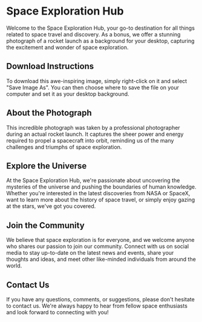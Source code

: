<!--font:Montserrat-->

# Space Exploration Hub

Welcome to the Space Exploration Hub, your go-to destination for all things related to space travel and discovery. As a bonus, we offer a stunning photograph of a rocket launch as a background for your desktop, capturing the excitement and wonder of space exploration.

## Download Instructions

To download this awe-inspiring image, simply right-click on it and select "Save Image As". You can then choose where to save the file on your computer and set it as your desktop background.

## About the Photograph

This incredible photograph was taken by a professional photographer during an actual rocket launch. It captures the sheer power and energy required to propel a spacecraft into orbit, reminding us of the many challenges and triumphs of space exploration.

## Explore the Universe

At the Space Exploration Hub, we're passionate about uncovering the mysteries of the universe and pushing the boundaries of human knowledge. Whether you're interested in the latest discoveries from NASA or SpaceX, want to learn more about the history of space travel, or simply enjoy gazing at the stars, we've got you covered.

## Join the Community

We believe that space exploration is for everyone, and we welcome anyone who shares our passion to join our community. Connect with us on social media to stay up-to-date on the latest news and events, share your thoughts and ideas, and meet other like-minded individuals from around the world.

## Contact Us

If you have any questions, comments, or suggestions, please don't hesitate to contact us. We're always happy to hear from fellow space enthusiasts and look forward to connecting with you!

<!--

Write me markdown content of website with wallpaper:

"A realistic photograph of a rocket launch, with fiery trails and smoke visible in the sky."

The header of the page should not be copy of the text but rather a real content of the website which is using this wallpaper.


---


# Space Exploration Wallpaper

Decorate your desktop with a stunning photograph of a rocket launch, capturing the thrill and excitement of space exploration. This realistic image features fiery trails and smoke visible in the sky, making it a perfect choice for anyone who loves science, technology, and adventure.

## Download Instructions

To download this wallpaper, simply right-click on the image and select "Save Image As". You can then choose where to save the file on your computer and set it as your desktop background.

## About the Photograph

This breathtaking photograph was taken by a professional photographer during a real rocket launch. It showcases the incredible power and energy required to send a spacecraft into orbit, and reminds us of the many challenges and triumphs of space exploration.

## Share Your Thoughts

We hope you enjoy using this wallpaper as much as we enjoyed creating it. If you have any feedback or suggestions for future wallpapers, please don't hesitate to contact us. And be sure to share a screenshot of your desktop with us on social media using the hashtag #SpaceExplorationWallpaper!


---


Heading should not include word "wallpaper". The website should not be about the wallpaper itself, wallpaper is just a related background, rewrite whole content.


---


# Space Exploration Hub

Welcome to the Space Exploration Hub, your go-to destination for all things related to space travel and discovery. As a bonus, we offer a stunning photograph of a rocket launch as a background for your desktop, capturing the excitement and wonder of space exploration.

## Download Instructions

To download this awe-inspiring image, simply right-click on it and select "Save Image As". You can then choose where to save the file on your computer and set it as your desktop background.

## About the Photograph

This incredible photograph was taken by a professional photographer during an actual rocket launch. It captures the sheer power and energy required to propel a spacecraft into orbit, reminding us of the many challenges and triumphs of space exploration.

## Explore the Universe

At the Space Exploration Hub, we're passionate about uncovering the mysteries of the universe and pushing the boundaries of human knowledge. Whether you're interested in the latest discoveries from NASA or SpaceX, want to learn more about the history of space travel, or simply enjoy gazing at the stars, we've got you covered.

## Join the Community

We believe that space exploration is for everyone, and we welcome anyone who shares our passion to join our community. Connect with us on social media to stay up-to-date on the latest news and events, share your thoughts and ideas, and meet other like-minded individuals from around the world.

## Contact Us

If you have any questions, comments, or suggestions, please don't hesitate to contact us. We're always happy to hear from fellow space enthusiasts and look forward to connecting with you!


---


Write me a Google font which is best fitting for the website.

Pick from the list:
- Open Sans
- Poppins
- IBM Plex Sans
- Playfair Display
- Barlow Condensed
- Montserrat
- Cormorant Garamond
- Orbitron
- Cabin
- Cinzel Decorative
- Cinzel
- Roboto
- Lobster
- Raleway
- Dancing Script
- Great Vibes
- Exo 2
- Alegreya
- Inter
- Creepster
- Futura
- Lato


Write just the font name nothing else.


---


Montserrat

-->
